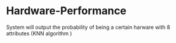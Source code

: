 # Hardware-Performance

System will output the probability of being a certain harware with 8 attributes (KNN algorithm )
